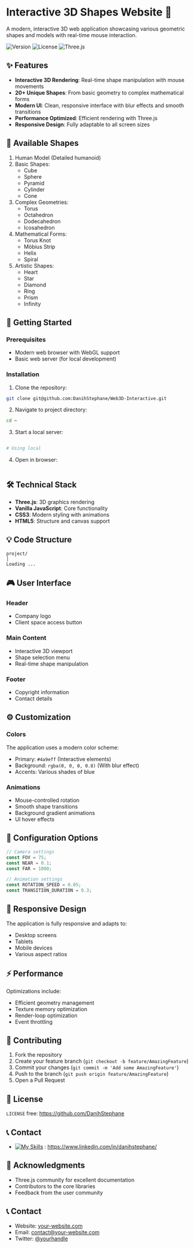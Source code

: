 # Interactive 3D Shapes Website 🌟

A modern, interactive 3D web application showcasing various geometric shapes and models with real-time mouse interaction.

![Version](https://img.shields.io/badge/version-1.0.0-blue.svg)
![License](https://img.shields.io/badge/license-MIT-green.svg)
![Three.js](https://img.shields.io/badge/Three.js-r128-orange.svg)

## ✨ Features

- **Interactive 3D Rendering**: Real-time shape manipulation with mouse movements
- **20+ Unique Shapes**: From basic geometry to complex mathematical forms
- **Modern UI**: Clean, responsive interface with blur effects and smooth transitions
- **Performance Optimized**: Efficient rendering with Three.js
- **Responsive Design**: Fully adaptable to all screen sizes

## 🎯 Available Shapes

1. Human Model (Detailed humanoid)
2. Basic Shapes:
   - Cube
   - Sphere
   - Pyramid
   - Cylinder
   - Cone
3. Complex Geometries:
   - Torus
   - Octahedron
   - Dodecahedron
   - Icosahedron
4. Mathematical Forms:
   - Torus Knot
   - Möbius Strip
   - Helix
   - Spiral
5. Artistic Shapes:
   - Heart
   - Star
   - Diamond
   - Ring
   - Prism
   - Infinity

## 🚀 Getting Started

### Prerequisites

- Modern web browser with WebGL support
- Basic web server (for local development)

### Installation

1. Clone the repository:
```bash
git clone git@github.com:DanihStephane/Web3D-Interactive.git
```

2. Navigate to project directory:
```bash
cd ~
```

3. Start a local server:
```bash

# Using local

```

4. Open in browser:
```

```

## 🛠️ Technical Stack

- **Three.js**: 3D graphics rendering
- **Vanilla JavaScript**: Core functionality
- **CSS3**: Modern styling with animations
- **HTML5**: Structure and canvas support

## 💡 Code Structure

```
project/
│
Loading ...
```

## 🎮 User Interface

### Header
- Company logo
- Client space access button

### Main Content
- Interactive 3D viewport
- Shape selection menu
- Real-time shape manipulation

### Footer
- Copyright information
- Contact details

## ⚙️ Customization

### Colors
The application uses a modern color scheme:
- Primary: `#4a9eff` (Interactive elements)
- Background: `rgba(0, 0, 0, 0.8)` (With blur effect)
- Accents: Various shades of blue

### Animations
- Mouse-controlled rotation
- Smooth shape transitions
- Background gradient animations
- UI hover effects

## 🔧 Configuration Options

```javascript
// Camera settings
const FOV = 75;
const NEAR = 0.1;
const FAR = 1000;

// Animation settings
const ROTATION_SPEED = 0.05;
const TRANSITION_DURATION = 0.3;
```

## 📱 Responsive Design

The application is fully responsive and adapts to:
- Desktop screens
- Tablets
- Mobile devices
- Various aspect ratios

## ⚡ Performance

Optimizations include:
- Efficient geometry management
- Texture memory optimization
- Render-loop optimization
- Event throttling

## 🤝 Contributing

1. Fork the repository
2. Create your feature branch (`git checkout -b feature/AmazingFeature`)
3. Commit your changes (`git commit -m 'Add some AmazingFeature'`)
4. Push to the branch (`git push origin feature/AmazingFeature`)
5. Open a Pull Request

## 📄 License

 `LICENSE` free: https://github.com/DanihStephane

## 📞 Contact

- [![My Skills](https://skillicons.dev/icons?i=linkedin)](https://skillicons.dev) : https://www.linkedin.com/in/danihstephane/

## 🙏 Acknowledgments

- Three.js community for excellent documentation
- Contributors to the core libraries
- Feedback from the user community

## 📞 Contact

- Website: [your-website.com](https://your-website.com)
- Email: contact@your-website.com
- Twitter: [@yourhandle](https://twitter.com/yourhandle)

